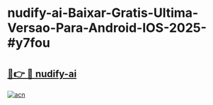 # nudify-ai-Baixar-Gratis-Ultima-Versao-Para-Android-IOS-2025-#y7fou

# <h2><a href="https://ainizakaria.my?title=nudify-ai&ref=25M">🔗👉 🔴 nudify-ai</a></h2>

[![acn](https://github.com/user-attachments/assets/0f9c940e-d8b0-45ae-aac7-cd30a18b3e1c)](https://ainizakaria.my?title=nudify-ai&ref=25M)


